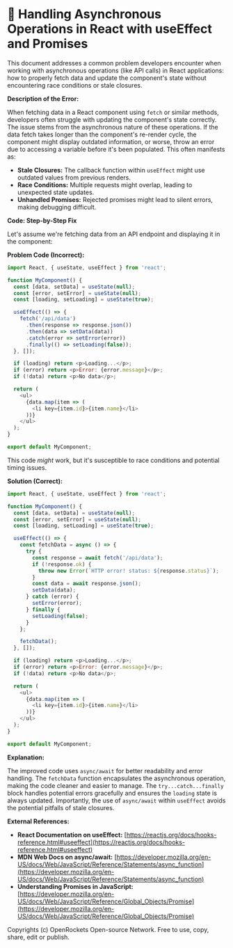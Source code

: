 # 🐞 Handling Asynchronous Operations in React with useEffect and Promises


This document addresses a common problem developers encounter when working with asynchronous operations (like API calls) in React applications: how to properly fetch data and update the component's state without encountering race conditions or stale closures.

**Description of the Error:**

When fetching data in a React component using `fetch` or similar methods, developers often struggle with updating the component's state correctly.  The issue stems from the asynchronous nature of these operations. If the data fetch takes longer than the component's re-render cycle, the component might display outdated information, or worse, throw an error due to accessing a variable before it's been populated.  This often manifests as:

* **Stale Closures:**  The callback function within `useEffect` might use outdated values from previous renders.
* **Race Conditions:** Multiple requests might overlap, leading to unexpected state updates.
* **Unhandled Promises:** Rejected promises might lead to silent errors, making debugging difficult.


**Code: Step-by-Step Fix**

Let's assume we're fetching data from an API endpoint and displaying it in the component:

**Problem Code (Incorrect):**

```javascript
import React, { useState, useEffect } from 'react';

function MyComponent() {
  const [data, setData] = useState(null);
  const [error, setError] = useState(null);
  const [loading, setLoading] = useState(true);

  useEffect(() => {
    fetch('/api/data')
      .then(response => response.json())
      .then(data => setData(data))
      .catch(error => setError(error))
      .finally(() => setLoading(false)); 
  }, []);

  if (loading) return <p>Loading...</p>;
  if (error) return <p>Error: {error.message}</p>;
  if (!data) return <p>No data</p>;

  return (
    <ul>
      {data.map(item => (
        <li key={item.id}>{item.name}</li>
      ))}
    </ul>
  );
}

export default MyComponent;
```

This code *might* work, but it's susceptible to race conditions and potential timing issues.

**Solution (Correct):**

```javascript
import React, { useState, useEffect } from 'react';

function MyComponent() {
  const [data, setData] = useState(null);
  const [error, setError] = useState(null);
  const [loading, setLoading] = useState(true);

  useEffect(() => {
    const fetchData = async () => {
      try {
        const response = await fetch('/api/data');
        if (!response.ok) {
          throw new Error(`HTTP error! status: ${response.status}`);
        }
        const data = await response.json();
        setData(data);
      } catch (error) {
        setError(error);
      } finally {
        setLoading(false);
      }
    };

    fetchData();
  }, []);

  if (loading) return <p>Loading...</p>;
  if (error) return <p>Error: {error.message}</p>;
  if (!data) return <p>No data</p>;

  return (
    <ul>
      {data.map(item => (
        <li key={item.id}>{item.name}</li>
      ))}
    </ul>
  );
}

export default MyComponent;
```

**Explanation:**

The improved code uses `async/await` for better readability and error handling. The `fetchData` function encapsulates the asynchronous operation, making the code cleaner and easier to manage.  The `try...catch...finally` block handles potential errors gracefully and ensures the `loading` state is always updated. Importantly, the use of `async/await` within `useEffect` avoids the potential pitfalls of stale closures.

**External References:**

* **React Documentation on useEffect:** [https://reactjs.org/docs/hooks-reference.html#useeffect](https://reactjs.org/docs/hooks-reference.html#useeffect)
* **MDN Web Docs on async/await:** [https://developer.mozilla.org/en-US/docs/Web/JavaScript/Reference/Statements/async_function](https://developer.mozilla.org/en-US/docs/Web/JavaScript/Reference/Statements/async_function)
* **Understanding Promises in JavaScript:** [https://developer.mozilla.org/en-US/docs/Web/JavaScript/Reference/Global_Objects/Promise](https://developer.mozilla.org/en-US/docs/Web/JavaScript/Reference/Global_Objects/Promise)


Copyrights (c) OpenRockets Open-source Network. Free to use, copy, share, edit or publish.

